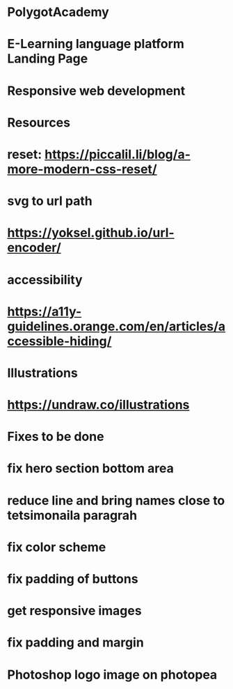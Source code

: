 # PolygotAcademy
# E-Learning language platform Landing Page 
# Responsive web development


# Resources 
# reset: https://piccalil.li/blog/a-more-modern-css-reset/

# svg to url path 
# https://yoksel.github.io/url-encoder/

# accessibility  
# https://a11y-guidelines.orange.com/en/articles/accessible-hiding/

# Illustrations 
# https://undraw.co/illustrations



# Fixes to be done 
# fix hero section bottom area 
# reduce line and bring names close to tetsimonaila paragrah 
# fix color scheme
# fix padding of buttons 
# get responsive images 
# fix padding and margin 
# Photoshop logo image on photopea
